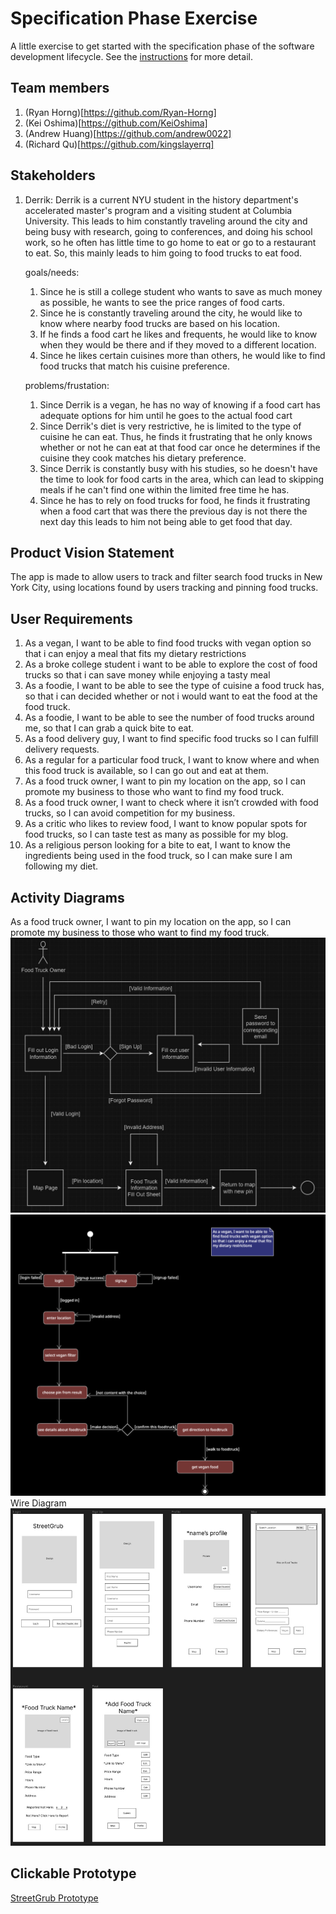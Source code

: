 # Specification Phase Exercise

A little exercise to get started with the specification phase of the software development lifecycle. See the [instructions](instructions.md) for more detail.

## Team members
1. (Ryan Horng)[https://github.com/Ryan-Horng]
2. (Kei Oshima)[https://github.com/KeiOshima]
3. (Andrew Huang)[https://github.com/andrew0022]
4. (Richard Qu)[https://github.com/kingslayerrq]


## Stakeholders
1. Derrik: Derrik is a current NYU student in the history department's accelerated master's program and a visiting student at Columbia University. This leads to him constantly traveling around the city and being busy with research, going to conferences, and doing his school work, so he often has little time to go home to eat or go to a restaurant to eat. So, this mainly leads to him going to food trucks to eat food. 

    goals/needs:
    1. Since he is still a college student who wants to save as much money as possible, he wants to see the price ranges of food carts. 
    2. Since he is constantly traveling around the city, he would like to know where nearby food trucks are based on his location.  
    3. If he finds a food cart he likes and frequents, he would like to know when they would be there and if they moved to a different location. 
    4. Since he likes certain cuisines more than others, he would like to find food trucks that match his cuisine preference. 

    problems/frustation:
    1. Since Derrik is a vegan, he has no way of knowing if a food cart has adequate options for him until he goes to the actual food cart
    2. Since Derrik's diet is very restrictive, he is limited to the type of cuisine he can eat. Thus, he finds it frustrating that he only knows whether or not he can eat at that food car once he determines if the cuisine they cook matches his dietary preference.
    3. Since Derrik is constantly busy with his studies, so he doesn't have the time to look for food carts in the area, which can lead to skipping meals if he can't find one within the limited free time he has.
    4. Since he has to rely on food trucks for food, he finds it frustrating when a food cart that was there the previous day is not there the next day this leads to him not being able to get food that day.

## Product Vision Statement

The app is made to allow users to track and filter search food trucks in New York City, using locations found by users tracking and pinning food trucks.

## User Requirements

1. As a vegan, I want to be able to find food trucks with vegan option so that i can enjoy a meal that fits my dietary restrictions
2. As a broke college student i want to be able to explore the cost of food trucks so that i can save money while enjoying a tasty meal
3. As a foodie, I want to be able to see the type of cuisine a food truck has, so that i can decided whether or not i would want to eat the food at the food truck.
4. As a foodie, I want to be able to see the number of food trucks around me, so that I can grab a quick bite to eat.
5. As a food delivery guy, I want to find specific food trucks so I can fulfill delivery requests.
6. As a regular for a particular food truck, I want to know where and when this food truck is available, so I can go out and eat at them.
7. As a food truck owner, I want to pin my location on the app, so I can promote my business to those who want to find my food truck.
8. As a food truck owner, I want to check where it isn’t crowded with food trucks, so I can avoid competition for my business.
9. As a critic who likes to review food, I want to know popular spots for food trucks, so I can taste test as many as possible for my blog.
10. As a religious person looking for a bite to eat, I want to know the ingredients being used in the food truck, so I can make sure I am following my diet.

## Activity Diagrams

As a food truck owner, I want to pin my location on the app, so I can promote my business to those who want to find my food truck.
![Food Truck Owner](FoodTruckOwnerUML.jpg)
![Vegan](VeganActivityDiagram.png)
Wire Diagram
![StreetGrub](WireFrameDiagram.jpg)

## Clickable Prototype

[StreetGrub Prototype](https://www.figma.com/file/FNLcroaDDte1Li0ToR37DP/Prototype?type=design&mode=design&t=LnENfbuwvkUc7DvY-1)

